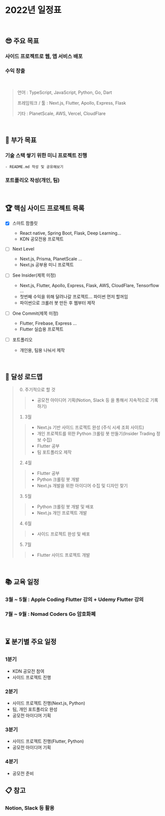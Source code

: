 2022년 일정표
===

<br>

## 😎 주요 목표
  ### 사이드 프로젝트로 웹, 앱 서비스 배포
  ### 수익 창출

<br>

> 언어 : TypeScript, JavaScript, Python, Go, Dart
> 
> 프레임워크 / 툴 : Next.js, Flutter, Apollo, Express, Flask
> 
> 기타 : PlanetScale, AWS, Vercel, CloudFlare

<br>

## 🥽 부가 목표
  ### 기술 스택 쌓기 위한 미니 프로젝트 진행
    - README.md 작성 및 공유해보기
  ### 포트폴리오 작성(개인, 팀)

<br>

## 🏆 핵심 사이드 프로젝트 목록
* [x] 스마트 팜플릿
  - React native, Spring Boot, Flask, Deep Learning...
  - KDN 공모전용 프로젝트

* [ ] Next Level
  - Next.js, Prisma, PlanetScale ...
  - Next.js 공부용 미니 프로젝트

* [ ] See Insider(제목 미정)
  - Next.js, Flutter, Apollo, Express, Flask, AWS, CloudFlare, Tensorflow ...
  - 첫번째 수익을 위해 달려나갈 프로젝트... 파이썬 먼저 할꺼임
  - 파이썬으로 크롤러 봇 만든 후 웹부터 제작

* [ ] One Commit(제목 미정)
  - Flutter, Firebase, Express ...
  - Flutter 실습용 프로젝트

* [ ] 포트폴리오
  - 개인용, 팀용 나눠서 제작

<br>

## 📅 달성 로드맵
> 0. 주기적으로 할 것
>> - 공모전 아이디어 기획(Notion, Slack 등 을 통해서 지속적으로 기록하기)
> 1. 3월
>> - Next.js 기반 사이드 프로젝트 완성 (주식 시세 조회 사이트)
>> - 개인 프로젝트를 위한 Python 크롤링 봇 만들기(Insider Trading 정보 수집)
>> - Flutter 공부
>> - 팀 포트폴리오 제작
> 2. 4월
>> - Flutter 공부
>> - Python 크롤링 봇 개발
>> - Next.js 개발을 위한 아이디어 수집 및 디자인 찾기
> 3. 5월
>> - Python 크롤링 봇 개발 및 배포
>> - Next.js 개인 프로젝트 개발
> 4. 6월
>> - 사이드 프로젝트 완성 및 배포
> 5. 7월
>> - Flutter 사이드 프로젝트 개발

<br>

## 📚 교육 일정
### 3월 ~ 5월 : Apple Coding Flutter 강의 + Udemy Flutter 강의
### 7월 ~ 9월 : Nomad Coders Go 암호화폐

<br>

## ⏳ 분기별 주요 일정
### 1분기
  - KDN 공모전 참여
  - 사이드 프로젝트 진행

### 2분기
  - 사이드 프로젝트 진행(Next.js, Python)
  - 팀, 개인 포트폴리오 완성
  - 공모전 아이디어 기획

### 3분기
  - 사이드 프로젝트 진행(Flutter, Python)
  - 공모전 아이디어 기획

### 4분기
  - 공모전 준비

## 📋 참고
### Notion, Slack 등 활용

